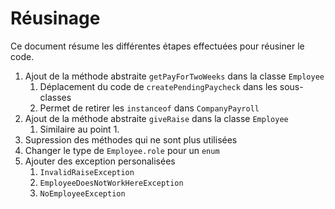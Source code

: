 # Réusinage

Ce document résume les différentes étapes effectuées pour réusiner le code.

1. Ajout de la méthode abstraite `getPayForTwoWeeks` dans la classe `Employee`
    1. Déplacement du code de `createPendingPaycheck` dans les sous-classes
    2. Permet de retirer les `instanceof` dans `CompanyPayroll`
2. Ajout de la méthode abstraite `giveRaise` dans la classe `Employee`
    1. Similaire au point 1.
3. Supression des méthodes qui ne sont plus utilisées
4. Changer le type de `Employee.role` pour un `enum`
5. Ajouter des exception personalisées
    1. `InvalidRaiseException`
    2. `EmployeeDoesNotWorkHereException`
    3. `NoEmployeeException`

